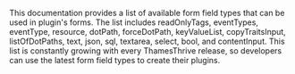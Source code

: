 This documentation provides a list of available form field types that can be used in plugin's forms. The list includes readOnlyTags, eventTypes, eventType, resource, dotPath, forceDotPath, keyValueList, copyTraitsInput, listOfDotPaths, text, json, sql, textarea, select, bool, and contentInput. This list is constantly growing with every ThamesThrive release, so developers can use the latest form field types to create their plugins.
